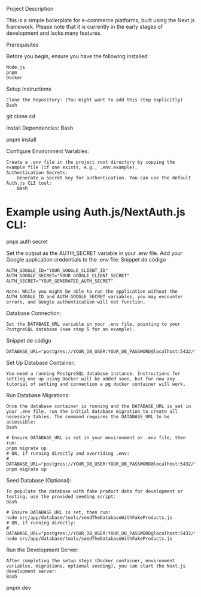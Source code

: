 Project Description

This is a simple boilerplate for e-commerce platforms, built using the Next.js framework. Please note that it is currently in the early stages of development and lacks many features.

Prerequisites

Before you begin, ensure you have the following installed:

    Node.js
    pnpm
    Docker

Setup Instructions

    Clone the Repository: (You might want to add this step explicitly)
    Bash

git clone <your-repository-url>
cd <repository-directory>

Install Dependencies:
Bash

pnpm install

Configure Environment Variables:

    Create a .env file in the project root directory by copying the example file (if one exists, e.g., .env.example).
    Authentication Secrets:
        Generate a secret key for authentication. You can use the default Auth.js CLI tool:
        Bash

# Example using Auth.js/NextAuth.js CLI:
pnpx auth secret

Set the output as the AUTH_SECRET variable in your .env file.
Add your Google application credentials to the .env file:
Snippet de código

    AUTH_GOOGLE_ID="YOUR_GOOGLE_CLIENT_ID"
    AUTH_GOOGLE_SECRET="YOUR_GOOGLE_CLIENT_SECRET"
    AUTH_SECRET="YOUR_GENERATED_AUTH_SECRET"

    Note: While you might be able to run the application without the AUTH_GOOGLE_ID and AUTH_GOOGLE_SECRET variables, you may encounter errors, and Google authentication will not function.

Database Connection:

    Set the DATABASE_URL variable in your .env file, pointing to your PostgreSQL database (see step 5 for an example).

Snippet de código

    DATABASE_URL="postgres://YOUR_DB_USER:YOUR_DB_PASSWORD@localhost:5432/YOUR_DB_NAME"

Set Up Database Container:

    You need a running PostgreSQL database instance. Instructions for setting one up using Docker will be added soon, but for now any tutorial of setting and connection a pg docker container will work.

Run Database Migrations:

    Once the database container is running and the DATABASE_URL is set in your .env file, run the initial database migration to create all necessary tables. The command requires the DATABASE_URL to be accessible:
    Bash

    # Ensure DATABASE_URL is set in your environment or .env file, then run:
    pnpm migrate up
    # OR, if running directly and overriding .env:
    # DATABASE_URL="postgres://YOUR_DB_USER:YOUR_DB_PASSWORD@localhost:5432/YOUR_DB_NAME" pnpm migrate up

Seed Database (Optional):

    To populate the database with fake product data for development or testing, use the provided seeding script:
    Bash

    # Ensure DATABASE_URL is set, then run:
    node src/app/database/tools/seedTheDatabaseWithFakeProducts.js
    # OR, if running directly:
    # DATABASE_URL="postgres://YOUR_DB_USER:YOUR_DB_PASSWORD@localhost:5432/YOUR_DB_NAME" node src/app/database/tools/seedTheDatabaseWithFakeProducts.js

Run the Development Server:

    After completing the setup steps (Docker container, environment variables, migrations, optional seeding), you can start the Next.js development server:
    Bash

pnpm dev
